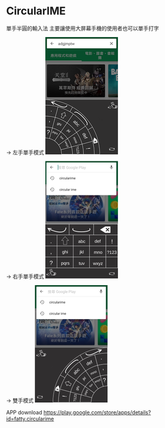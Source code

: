 # CircularIME
單手半圓的輸入法  主要讓使用大屏幕手機的使用者也可以單手打字

→ 左手單手模式
![Example1](pic1.png)

→ 右手單手模式
![Example1](pic2.jpg)

→ 雙手模式
![Example1](pic3.jpg)

APP download
https://play.google.com/store/apps/details?id=fatty.circularime
